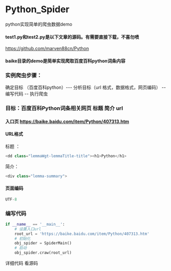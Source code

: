 # Python_Spider
python实现简单的爬虫数据demo
#### test1.py和test2.py是以下文章的源码。有需要直接下载，不喜勿喷
https://github.com/marven88cn/Python
#### baike目录的demo是简单实现爬取百度百科python词条内容
### 实例爬虫步骤：
 确定目标 （百度百科python）--- 分析目标（url 格式，数据格式，网页编码） -- 编写代码 -- 执行爬虫
### 目标：百度百科Python词条相关网页 标题 简介  url
#### 入口页 https://baike.baidu.com/item/Python/407313.htm
#### URL格式
 标题 ：
 ```python
 <dd class="lemmaWgt-lemmaTitle-title"><h1>Python</h1>
 ```
 简介：
 ```python
 <div class="lemma-summary">
 ```
#### 页面编码 
```python
UTF-8
```
### 编写代码
```python
if __name__ == '__main__':
    # 设置入口url
    root_url = 'https://baike.baidu.com/item/Python/407313.htm'
    # 初始化
    obj_spider = SpiderMain()
    # 启动
    obj_spider.craw(root_url)

```
详细代码 看源码
 
 
